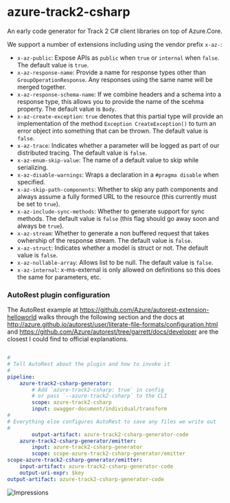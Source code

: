 # azure-track2-csharp
An early code generator for Track 2 C# client libraries on top of Azure.Core.

We support a number of extensions including using the vendor prefix `x-az-`:

- `x-az-public`: Expose APIs as `public` when `true` or `internal` when `false`.  The default value is `true`.
- `x-az-response-name`: Provide a name for response types other than `GroupOperationResponse`.  Any responses using the same name will be merged together.
- `x-az-response-schema-name`: If we combine headers and a schema into a response type, this allows you to provide the name of the scehma property.  The default value is `Body`.
- `x-az-create-exception`: `true` denotes that this partial type will provide an implementation of the method `Exception CreateException()` to turn an error object into something that can be thrown.  The default value is `false`.
- `x-az-trace`: Indicates whether a parameter will be logged as part of our distributed tracing.  The default value is `false`.
- `x-az-enum-skip-value`: The name of a default value to skip while serializing.
- `x-az-disable-warnings`: Wraps a declaration in a `#pragma disable` when specified.
- `x-az-skip-path-components`: Whether to skip any path components and always assume a fully formed URL to the resource (this currently must be set to `true`).
- `x-az-include-sync-methods`: Whether to generate support for sync methods.  The default value is `false` (this flag should go away soon and always be `true`).
- `x-az-stream`: Whether to generate a non buffered request that takes owhership of the response stream. The default value is `false`.
- `x-az-struct`: Indicates whether a model is struct or not. The default value is `false`.
- `x-az-nullable-array`:  Allows list to be null. The default value is `false`.
- `x-az-internal`: x-ms-external is only allowed on definitions so this does the same for parameters, etc.

### AutoRest plugin configuration
The AutoRest example at https://github.com/Azure/autorest-extension-helloworld
walks through the following section and the docs at
http://azure.github.io/autorest/user/literate-file-formats/configuration.html
and https://github.com/Azure/autorest/tree/garrett/docs/developer are the
closest I could find to official explanations.

``` yaml

#
# Tell AutoRest about the plugin and how to invoke it
#
pipeline:
    azure-track2-csharp-generator:
        # Add `azure-track2-csharp: true` in config
        # or pass `--azure-track2-csharp` to the CLI
        scope: azure-track2-csharp
        input: swagger-document/individual/transform
#
# Everything else configures AutoRest to save any files we write out
#
        output-artifact: azure-track2-csharp-generator-code
    azure-track2-csharp-generator/emitter:
        input: azure-track2-csharp-generator
        scope: scope-azure-track2-csharp-generator/emitter
scope-azure-track2-csharp-generator/emitter:
    input-artifact: azure-track2-csharp-generator-code
    output-uri-expr: $key
output-artifact: azure-track2-csharp-generator-code

```


![Impressions](https://azure-sdk-impressions.azurewebsites.net/api/impressions/azure-sdk-for-net%2Fsdk%2Fstorage%2FAzure.Storage.Common%2Fswagger%2FGenerator%2Freadme.png)
